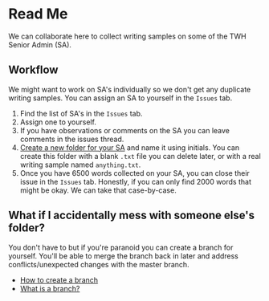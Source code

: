 # Read Me

We can collaborate here to collect writing samples on some of the TWH Senior Admin (SA).

## Workflow

We might want to work on SA's individually so we don't get any duplicate writing samples. You can assign an SA to yourself in the `Issues` tab.

1. Find the list of SA's in the `Issues` tab.
1. Assign one to yourself.
1. If you have observations or comments on the SA you can leave comments in the issues thread.
1. [Create a new folder for your SA](https://github.com/KirstieJane/STEMMRoleModels/wiki/Creating-new-folders-in-GitHub-repository-via-the-browser) and name it using initials. You can create this folder with a blank `.txt` file you can delete later, or with a real writing sample named `anything.txt`.
1. Once you have 6500 words collected on your SA, you can close their issue in the `Issues` tab. Honestly, if you can only find 2000 words that might be okay. We can take that case-by-case.

## What if I accidentally mess with someone else's folder?

You don't have to but if you're paranoid you can create a branch for yourself. You'll be able to merge the branch back in later and address conflicts/unexpected changes with the master branch.

* [How to create a branch](https://help.github.com/articles/creating-and-deleting-branches-within-your-repository/)
* [What is a branch?](https://help.github.com/articles/about-branches/)
